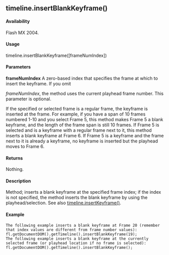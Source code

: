 ## timeline.insertBlankKeyframe()

#### Availability

Flash MX 2004.

#### Usage

timeline.insertBlankKeyframe(\[frameNumIndex\])

#### Parameters

**frameNumIndex** A zero-based index that specifies the frame at which to insert the keyframe. If you omit
>
*frameNumIndex*, the method uses the current playhead frame number. This parameter is optional.
>
If the specified or selected frame is a regular frame, the keyframe is inserted at the frame. For example, if you have a span of 10 frames numbered 1-10 and you select Frame 5, this method makes Frame 5 a blank keyframe, and the length of the frame span is still 10 frames. If Frame 5 is selected and is a keyframe with a regular frame next to it, this method inserts a blank keyframe at Frame 6. If Frame 5 is a keyframe and the frame next to it is already a keyframe, no keyframe is inserted but the playhead moves to Frame 6.

#### Returns

Nothing.

#### Description

Method; inserts a blank keyframe at the specified frame index; if the index is not specified, the method inserts the blank keyframe by using the playhead/selection. See also [timeline.insertKeyframe()](#_bookmark1063).

#### Example

```
The following example inserts a blank keyframe at Frame 20 (remember that index values are different from frame number values):
fl.getDocumentDOM().getTimeline().insertBlankKeyframe(19);
The following example inserts a blank keyframe at the currently selected frame (or playhead location if no frame is selected):
fl.getDocumentDOM().getTimeline().insertBlankKeyframe();

```